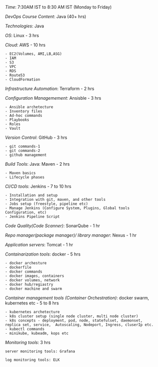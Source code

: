 *Time*: 7:30AM IST to 8:30 AM IST (Monday to Friday)

*DevOps Course Content*: Java  (40+ hrs)

*Technologies*: Java

*OS*: Linux - 3 hrs

*Cloud*: AWS - 10 hrs

	- EC2(Volumes, AMI,LB,ASG)
	- IAM
	- S3
	- VPC
	- RDS
	- Route53
	- CloudFormation

*Infrastructure Automation*: Terraform - 2 hrs 

*Configuration Managemement*: Ansisble - 3 hrs

	- Ansible archetecture
	- Inventory files
	- Ad-hoc commands
	- Playbooks
	- Roles
	- Vault

*Version Control*: GitHub - 3 hrs

	- git commands-1
	- git commands-2
	- github management

*Build Tools*: Java: Maven - 2 hrs

	- Maven basics
	- Lifecycle phases

*CI/CD tools*: Jenkins - 7 to 10 hrs

	- Installation and setup
	- Integration with git, maven, and other tools
	- Jobs setup (freestyle, pipeline etc)
	- Manage Jenkins (Configure System, Plugins, Global tools Configuration, etc)
	- Jenkins Pipeline Script

*Code Quality(Code Scanner)*: SonarQube - 1 hr

*Repo manager(package manager)/ library manager*: Nexus - 1 hr

*Application servers*: Tomcat - 1 hr

*Containarization tools*: docker - 5 hrs

	- docker archesture
	- dockerfile
	- docker commands
	- docker images, containers
	- docker volumes, network
	- docker hub/regiastry
	- docker machine and swarm

*Container management tools (Container Orchestration)*: docker swarm, kubernetes etc - 5 to 8 hrs

	- kubernetes archetecture
	- k8s cluster setup (single node cluster, multi node cluster)
	- k8s concepts - deployment, pod, node, statefulset, daemonset, replica set, service,  Autoscaling, Nodeport, Ingress, cluserIp etc.
	- kubectl commands
	- minikube, kubeadm, kops etc

*Monitoring tools*: 3 hrs

	server monitoring tools: Grafana 

	log monitoring tools: ELK
